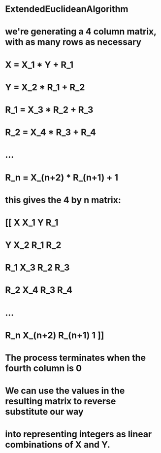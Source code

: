# ExtendedEuclideanAlgorithm

# we're generating a 4 column matrix, with as many rows as necessary
# X   = X_1 * Y   + R_1
# Y   = X_2 * R_1 + R_2
# R_1 = X_3 * R_2 + R_3
# R_2 = X_4 * R_3 + R_4
# ...
# R_n = X_(n+2) * R_(n+1) + 1
#
# this gives the 4 by n matrix:
#
# [[ X      X_1     Y       R_1
#    Y      X_2     R_1     R_2
#    R_1    X_3     R_2     R_3
#    R_2    X_4     R_3     R_4 
#    ...
#    R_n    X_(n+2) R_(n+1) 1   ]]
#
#
# The process terminates when the fourth column is 0
#
#
# We can use the values in the resulting matrix to reverse substitute our way
# into representing integers as linear combinations of X and Y.
#
